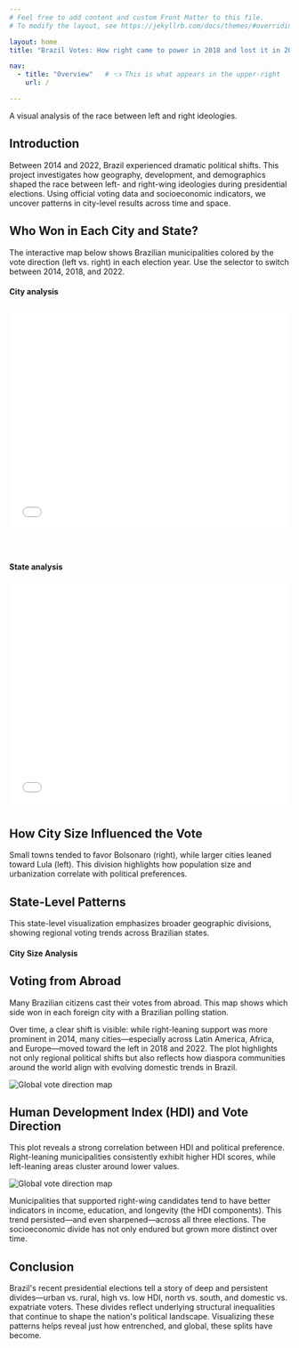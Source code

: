 ```yaml
---
# Feel free to add content and custom Front Matter to this file.
# To modify the layout, see https://jekyllrb.com/docs/themes/#overriding-theme-defaults

layout: home
title: "Brazil Votes: How right came to power in 2018 and lost it in 2022"

nav:
  - title: "Overview"   # 👈 This is what appears in the upper-right
    url: /

---
```


A visual analysis of the race between left and right ideologies.


## **Introduction**
Between 2014 and 2022, Brazil experienced dramatic political shifts. This project investigates how geography, development, and demographics shaped the race between left- and right-wing ideologies during presidential elections. Using official voting data and socioeconomic indicators, we uncover patterns in city-level results across time and space.

## **Who Won in Each City and State?**
The interactive map below shows Brazilian municipalities colored by the vote direction (left vs. right) in each election year. Use the selector to switch between 2014, 2018, and 2022.

#### **City analysis**
<iframe
  src="elections_br.html"
  width="100%"
  height="400"
  style="border:none; margin-bottom: 40px;"
  loading="lazy">
</iframe>

#### **State analysis**
<div style="margin-bottom: 40px;">
  <iframe
    src="elections_state.html"
    width="100%"
    height="400"
    style="border:none;"
    loading="lazy">
  </iframe>
</div>

## **How City Size Influenced the Vote**
Small towns tended to favor Bolsonaro (right), while larger cities leaned toward Lula (left). This division highlights how population size and urbanization correlate with political preferences.


## **State-Level Patterns**
This state-level visualization emphasizes broader geographic divisions, showing regional voting trends across Brazilian states.



#### **City Size Analysis**



## **Voting from Abroad**
Many Brazilian citizens cast their votes from abroad. This map shows which side won in each foreign city with a Brazilian polling station. 

Over time, a clear shift is visible: while right-leaning support was more prominent in 2014, many cities—especially across Latin America, Africa, and Europe—moved toward the left in 2018 and 2022. The plot highlights not only regional political shifts but also reflects how diaspora communities around the world align with evolving domestic trends in Brazil.

<img 
  src="{{ site.baseurl }}/assets/global_vote_direction.png" 
  alt="Global vote direction map"
  style="max-width: 100%; height: auto; display: block; margin: 0 auto;" />


## **Human Development Index (HDI) and Vote Direction**
This plot reveals a strong correlation between HDI and political preference. Right-leaning municipalities consistently exhibit higher HDI scores, while left-leaning areas cluster around lower values.

<img 
  src="{{ site.baseurl }}/assets/HDI_Distribution.png" 
  alt="Global vote direction map"
  style="max-width: 100%; height: auto; display: block; margin: 0 auto;" />

Municipalities that supported right-wing candidates tend to have better indicators in income, education, and longevity (the HDI components). This trend persisted—and even sharpened—across all three elections. The socioeconomic divide has not only endured but grown more distinct over time.

## **Conclusion**
Brazil's recent presidential elections tell a story of deep and persistent divides—urban vs. rural, high vs. low HDI, north vs. south, and domestic vs. expatriate voters. These divides reflect underlying structural inequalities that continue to shape the nation's political landscape. Visualizing these patterns helps reveal just how entrenched, and global, these splits have become.

